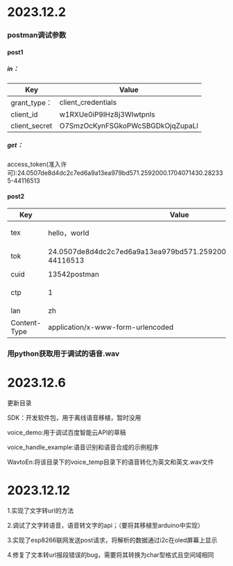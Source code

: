 # 2023.12.2

### postman调试参数

#### post1

##### in：



| Key           | Value                            |
| ------------- | -------------------------------- |
| grant_type：  | client_credentials               |
| client_id     | w1RXUe0iP9IHz8j3WIwtpnls         |
| client_secret | O7SmzOcKynFSGkoPWcSBGDkOjqZupaLl |

##### get：

access_token(准入许可):24.0507de8d4dc2c7ed6a9a13ea979bd571.2592000.1704071430.282335-44116513

#### post2

| Key          | Value                                                        | description              |
| ------------ | ------------------------------------------------------------ | ------------------------ |
| tex          | hello，world                                                 | 合成的文本utf-8编码      |
| tok          | 24.0507de8d4dc2c7ed6a9a13ea979bd571.2592000.1704071430.282335-44116513 | access_token(准入许可)   |
| cuid         | 13542postman                                                 | 用户唯一标识码           |
| ctp          | 1                                                            | 客户端型号，web端固定填1 |
| lan          | zh                                                           | 语言选择                 |
| Content-Type | application/x-www-form-urlencoded                            | 请求头参数               |

### 用python获取用于调试的语音.wav

# 2023.12.6

更新目录

SDK：开发软件包，用于离线语音移植，暂时没用

voice_demo:用于调试百度智能云API的草稿

voice_handle_example:语音识别和语音合成的示例程序

WavtoEn:将该目录下的voice_temp目录下的语音转化为英文和英文.wav文件

# 2023.12.12

1.实现了文字转url的方法

2.调试了文字转语音，语音转文字的api；（要将其移植至arduino中实现）

3.实现了esp8266联网发送post请求，将解析的数据通过i2c在oled屏幕上显示

4.修复了文本转url报段错误的bug，需要将其转换为char型格式且空间域相同


